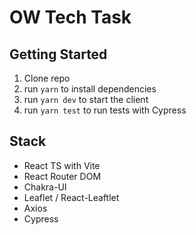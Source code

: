 # OW Tech Task

## Getting Started

1. Clone repo
2. run `yarn` to install dependencies
3. run `yarn dev` to start the client
4. run `yarn test` to run tests with Cypress

## Stack

- React TS with Vite
- React Router DOM
- Chakra-UI
- Leaflet / React-Leaftlet
- Axios
- Cypress

